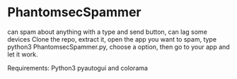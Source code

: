 # PhantomsecSpammer
can spam about anything with a type and send button, can lag some devices
Clone the repo,
extract it,
open the app you want to spam, 
type python3 PhantomsecSpammer.py,
choose a option,
then go to your app and let it work.


Requirements:
Python3
pyautogui
and colorama

